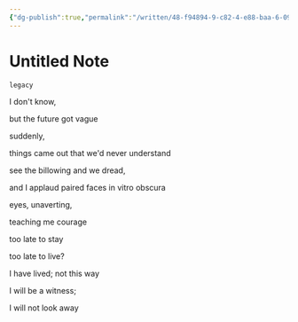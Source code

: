 ```yaml
---
{"dg-publish":true,"permalink":"/written/48-f94894-9-c82-4-e88-baa-6-09-d8-c3-f67-f99/","dgHomeLink":true,"dgPassFrontmatter":false}
---
```


# Untitled Note

`legacy`

I don't know, 

but the future got vague

suddenly,

things came out that we'd never understand

see the billowing and we dread,

and I applaud paired faces in vitro obscura

eyes, unaverting,

teaching me courage

too late to stay

too late to live?

I have lived; not this way

I will be a witness;

I will not look away
